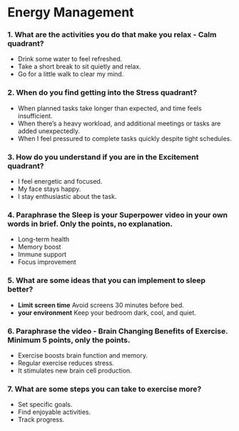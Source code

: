 # Energy Management 

### 1. What are the activities you do that make you relax - Calm quadrant? 
- Drink some water to feel refreshed.  
- Take a short break to sit quietly and relax.  
- Go for a little walk to clear my mind.

### 2. When do you find getting into the Stress quadrant? 
- When planned tasks take longer than expected, and time feels insufficient.  
- When there’s a heavy workload, and additional meetings or tasks are added unexpectedly.  
- When I feel pressured to complete tasks quickly despite tight schedules.  

### 3. How do you understand if you are in the Excitement quadrant? 
- I feel energetic and focused.
- My face stays happy.
- I stay enthusiastic about the task.

### 4. Paraphrase the Sleep is your Superpower video in your own words in brief. Only the points, no explanation.
- Long-term health
- Memory boost
- Immune support
- Focus improvement

### 5. What are some ideas that you can implement to sleep better?
- **Limit screen time** Avoid screens 30 minutes before bed.
- **your environment** Keep your bedroom dark, cool, and quiet.

### 6. Paraphrase the video - Brain Changing Benefits of Exercise. Minimum 5 points, only the points.
- Exercise boosts brain function and memory.
- Regular exercise reduces stress.
- It stimulates new brain cell production.

### 7. What are some steps you can take to exercise more? 
- Set specific goals.
- Find enjoyable activities.
- Track progress.
